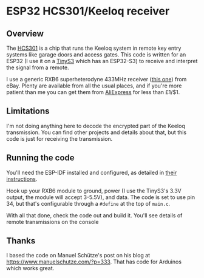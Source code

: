 # ESP32 HCS301/Keeloq receiver

## Overview

The [HCS301](https://www.microchip.com/en-us/product/hcs301) is a chip that runs the Keeloq system in remote key entry systems like garage doors and access gates.  This code is written for an ESP32 (I use it on a [TinyS3](https://esp32s3.com/tinys3.html) which has an ESP32-S3) to receive and interpret the signal from a remote.

I use a generic RXB6 superheterodyne 433MHz receiver ([this one](https://www.ebay.co.uk/itm/161662463558)) from eBay.  Plenty are available from all the usual places, and if you're more patient than me you can get them from [AliExpress](https://www.aliexpress.com/w/wholesale-rxb6.html) for less than £1/$1.

## Limitations

I'm not doing anything here to decode the encrypted part of the Keeloq transmission.  You can find other projects and details about that, but this code is just for receiving the transmission.

## Running the code

You'll need the ESP-IDF installed and configured, as detailed in [their instructions](https://docs.espressif.com/projects/esp-idf/en/latest/esp32/get-started/index.html).

Hook up your RXB6 module to ground, power (I use the TinyS3's 3.3V output, the module will accept 3-5.5V), and data.  The code is set to use pin 34, but that's configurable through a `#define` at the top of `main.c`.

With all that done, check the code out and build it.  You'll see details of remote transmissions on the console

## Thanks

I based the code on Manuel Schütze's post on his blog at https://www.manuelschutze.com/?p=333.  That has code for Arduinos which works great.